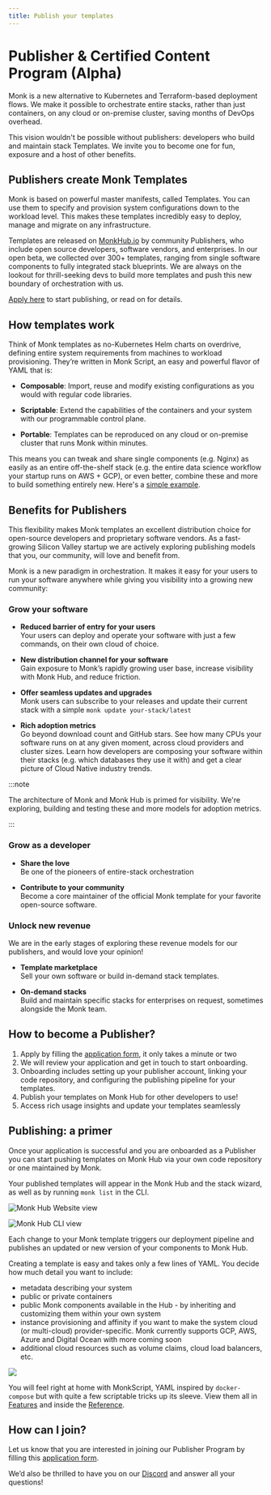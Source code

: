 ```yaml
---
title: Publish your templates
---
```

# Publisher & Certified Content Program (Alpha)

Monk is a new alternative to Kubernetes and Terraform-based deployment flows. We make it possible to orchestrate entire stacks, rather than just containers, on any cloud or on-premise cluster, saving months of DevOps overhead.

This vision wouldn't be possible without publishers: developers who build and maintain stack Templates. We invite you to become one for fun, exposure and a host of other benefits.

## Publishers create Monk Templates

Monk is based on powerful master manifests, called Templates. You can use them to specify and provision system configurations down to the workload level. This makes these templates incredibly easy to deploy, manage and migrate on any infrastructure.

Templates are released on [MonkHub.io](https://monkhub.io) by community Publishers, who include open source developers, software vendors, and enterprises. In our open beta, we collected over 300+ templates, ranging from single software components to fully integrated stack blueprints. We are always on the lookout for thrill-seeking devs to build more templates and push this new boundary of orchestration with us.

​[Apply here](https://monk-io.typeform.com/to/SCkHZKPE) to start publishing, or read on for details.

## How templates work

Think of Monk templates as no-Kubernetes Helm charts on overdrive, defining entire system requirements from machines to workload provisioning. They’re written in Monk Script, an easy and powerful flavor of YAML that is:

* **Composable**: Import, reuse and modify existing configurations as you would with regular code libraries.

* **Scriptable**: Extend the capabilities of the containers and your system with our programmable control plane.

* **Portable**: Templates can be reproduced on any cloud or on-premise cluster that runs Monk within minutes.

This means you can tweak and share single components (e.g. Nginx) as easily as an entire off-the-shelf stack (e.g. the entire data science workflow your startup runs on AWS + GCP), or even better, combine these and more to build something entirely new. Here's a [simple example](./guides/basic-app.md).

## Benefits for Publishers

This flexibility makes Monk templates an excellent distribution choice for open-source developers and proprietary software vendors. As a fast-growing Silicon Valley startup we are actively exploring publishing models that you, our community, will love and benefit from.

Monk is a new paradigm in orchestration. It makes it easy for your users to run your software anywhere while giving you visibility into a growing new community:

### Grow your software

* **Reduced barrier of entry for your users**<br/>
Your users can deploy and operate your software with just a few commands, on their own cloud of choice.

* **New distribution channel for your software**<br/>
Gain exposure to Monk’s rapidly growing user base, increase visibility with Monk Hub, and reduce friction.

* **Offer seamless updates and upgrades**<br/>
Monk users can subscribe to your releases and update their current stack with a simple `monk update your-stack/latest`

* **Rich adoption metrics**<br/>
Go beyond download count and GitHub stars. See how many CPUs your software runs on at any given moment, across cloud providers and cluster sizes. Learn how developers are composing your software within their stacks (e.g. which databases they use it with) and get a clear picture of Cloud Native industry trends.

:::note

The architecture of Monk and Monk Hub is primed for visibility. We're exploring, building and testing these and more models for adoption metrics.

:::

### Grow as a developer

* **Share the love** <br/>
Be one of the pioneers of entire-stack orchestration

* **Contribute to your community** <br/>
Become a core maintainer of the official Monk template for your favorite open-source software.

### Unlock new revenue

We are in the early stages of exploring these revenue models for our publishers, and would love your opinion!

* **Template marketplace** <br/>
Sell your own software or build in-demand stack templates.

* **On-demand stacks** <br/>
Build and maintain specific stacks for enterprises on request, sometimes alongside the Monk team.

## How to become a Publisher?

1. Apply by filling the [application form](https://monk-io.typeform.com/to/SCkHZKPE), it only takes a minute or two
2. We will review your application and get in touch to start onboarding.
3. Onboarding includes setting up your publisher account, linking your code repository, and configuring the publishing pipeline for your templates.
4. Publish your templates on Monk Hub for other developers to use!
5. Access rich usage insights and update your templates seamlessly

## Publishing: a primer

Once your application is successful and you are onboarded as a Publisher you can start pushing templates on Monk Hub via your own code repository or one maintained by Monk.

Your published templates will appear in the Monk Hub and the stack wizard, as well as by running `monk list` in the CLI.

![Monk Hub Website view](/img/docs/publishers1.png)

![Monk Hub CLI view](/img/docs/publishers2.png)

Each change to your Monk template triggers our deployment pipeline and publishes an updated or new version of your components to Monk Hub.

Creating a template is easy and takes only a few lines of YAML. You decide how much detail you want to include:

-   metadata describing your system
-   public or private containers
-   public Monk components available in the Hub - by inheriting and customizing them within your own system
-   instance provisioning and affinity if you want to make the system cloud (or multi-cloud) provider-specific. Monk currently supports GCP, AWS, Azure and Digital Ocean with more coming soon
-   additional cloud resources such as volume claims, cloud load balancers, etc.

![](/img/docs/publishers3.png)

You will feel right at home with MonkScript, YAML inspired by `docker-compose` but with quite a few scriptable tricks up its sleeve. View them all in [Features](features.md) and inside the [Reference](./monkscript/index.md).

## How can I join?

Let us know that you are interested in joining our Publisher Program by filling this [application form](https://monk-io.typeform.com/to/SCkHZKPE).

We’d also be thrilled to have you on our [Discord](https://discord.gg/2YGryc5) and answer all your questions!
